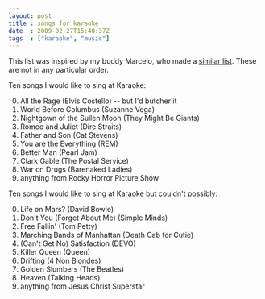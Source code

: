 ```yaml
---
layout: post
title : songs for karaoke
date  : 2009-02-27T15:40:37Z
tags  : ["karaoke", "music"]
---
```

This list was inspired by my buddy Marcelo, who made a [similar
list](http://marcelo-santana.livejournal.com/65288.html).  These are not in any
particular order.

Ten songs I would like to sing at Karaoke:

0. All the Rage (Elvis Costello) -- but I'd butcher it
1. World Before Columbus (Suzanne Vega)
2. Nightgown of the Sullen Moon (They Might Be Giants)
3. Romeo and Juliet (Dire Straits)
4. Father and Son (Cat Stevens)
5. You are the Everything (REM)
6. Better Man (Pearl Jam)
7. Clark Gable (The Postal Service)
8. War on Drugs (Barenaked Ladies)
9. anything from Rocky Horror Picture Show

Ten songs I would like to sing at Karaoke but couldn't possibly:

0. Life on Mars? (David Bowie)
1. Don't You (Forget About Me) (Simple Minds)
2. Free Fallin' (Tom Petty)
3. Marching Bands of Manhattan (Death Cab for Cutie)
4. (Can't Get No) Satisfaction (DEVO)
5. Killer Queen (Queen)
6. Drifting (4 Non Blondes)
7. Golden Slumbers (The Beatles)
8. Heaven (Talking Heads)
9. anything from Jesus Christ Superstar


